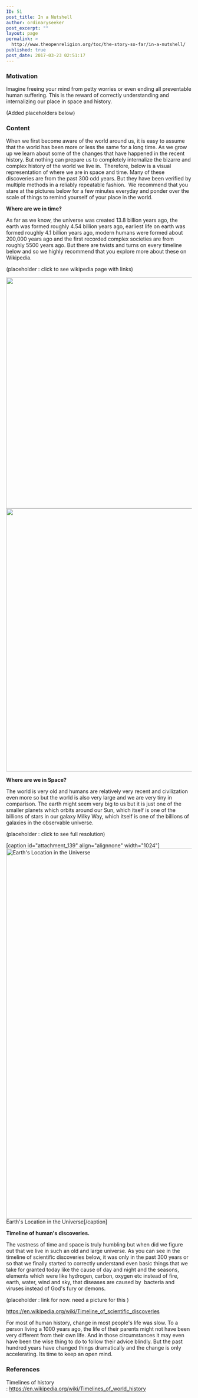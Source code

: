 ```yaml
---
ID: 51
post_title: In a Nutshell
author: ordinaryseeker
post_excerpt: ""
layout: page
permalink: >
  http://www.theopenreligion.org/toc/the-story-so-far/in-a-nutshell/
published: true
post_date: 2017-03-23 02:51:17
---
```

<h3>Motivation</h3>
Imagine freeing your mind from petty worries or even ending all preventable human suffering. This is the reward of correctly understanding and internalizing our place in space and history.

(Added placeholders below)
<h3>Content</h3>
When we first become aware of the world around us, it is easy to assume that the world has been more or less the same for a long time. As we grow up we learn about some of the changes that have happened in the recent history. But nothing can prepare us to completely internalize the bizarre and complex history of the world we live in.  Therefore, below is a visual representation of where we are in space and time. Many of these discoveries are from the past 300 odd years. But they have been verified by multiple methods in a reliably repeatable fashion.  We recommend that you stare at the pictures below for a few minutes everyday and ponder over the scale of things to remind yourself of your place in the world.

<strong>Where are we in time?</strong>

As far as we know, the universe was created 13.8 billion years ago, the earth was formed roughly 4.54 billion years ago, earliest life on earth was formed roughly 4.1 billion years ago, modern humans were formed about 200,000 years ago and the first recorded complex societies are from roughly 5500 years ago. But there are twists and turns on every timeline below and so we highly recommend that you explore more about these on Wikipedia.

(placeholder : click to see wikipedia page with links)

<a href="https://en.wikipedia.org/wiki/Timelines_of_world_history"><img class="aligncenter wp-image-234 size-full" src="http://www.openreligion.us/wp-content/uploads/2017/03/Timeline3.jpg" alt="" width="633" height="627" /></a><a href="https://en.wikipedia.org/wiki/Timeline_of_ancient_history"><img class="aligncenter wp-image-235 size-full" src="http://www.openreligion.us/wp-content/uploads/2017/03/Timeline4.jpg" alt="" width="635" height="714" /></a>

<strong>Where are we in Space?</strong>

The world is very old and humans are relatively very recent and civilization even more so but the world is also very large and we are very tiny in comparison. The earth might seem very big to us but it is just one of the smaller planets which orbits around our Sun, which itself is one of the billions of stars in our galaxy Milky Way, which itself is one of the billions of galaxies in the observable universe.

(placeholder : click to see full resolution)

[caption id="attachment_139" align="alignnone" width="1024"]<a href="https://upload.wikimedia.org/wikipedia/commons/f/f4/Earth%27s_Location_in_the_Universe.jpg" target="_blank" rel="noopener noreferrer"><img class="wp-image-139 size-large" src="http://www.openreligion.us/wp-content/uploads/2017/03/EarthInTheUniverse-1024x1004.jpg" alt="Earth's Location in the Universe" width="1024" height="1004" /></a> Earth's Location in the Universe[/caption]

<strong>Timeline of human's discoveries.</strong>

The vastness of time and space is truly humbling but when did we figure out that we live in such an old and large universe. As you can see in the timeline of scientific discoveries below, it was only in the past 300 years or so that we finally started to correctly understand even basic things that we take for granted today like the cause of day and night and the seasons, elements which were like hydrogen, carbon, oxygen etc instead of fire, earth, water, wind and sky, that diseases are caused by  bacteria and viruses instead of God's fury or demons.

(placeholder : link for now. need a picture for this )

<a href="https://en.wikipedia.org/wiki/Timeline_of_scientific_discoveries">https://en.wikipedia.org/wiki/Timeline_of_scientific_discoveries</a>

For most of human history, change in most people's life was slow. To a person living a 1000 years ago, the life of their parents might not have been very different from their own life. And in those circumstances it may even have been the wise thing to do to follow their advice blindly. But the past hundred years have changed things dramatically and the change is only accelerating. Its time to keep an open mind.
<h3>References</h3>
<!--more-->

Timelines of history : <a href="https://en.wikipedia.org/wiki/Timelines_of_world_history">https://en.wikipedia.org/wiki/Timelines_of_world_history</a>